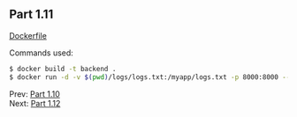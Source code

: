 ## Part 1.11

[Dockerfile](./Dockerfile)

Commands used:

```bash
$ docker build -t backend .
$ docker run -d -v $(pwd)/logs/logs.txt:/myapp/logs.txt -p 8000:8000 --name backend backend
```


Prev: [Part 1.10](../part1-10/part1-10.md)  
Next: [Part 1.12](../part1-12/part1-12.md)
